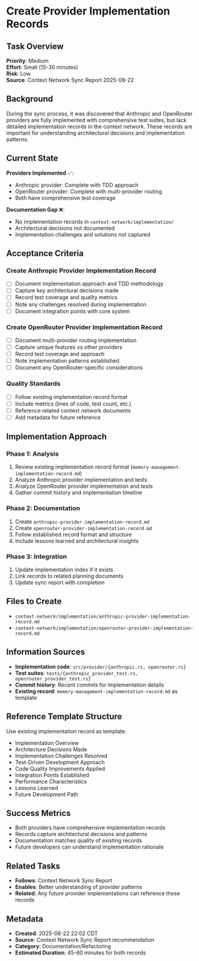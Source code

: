 # Create Provider Implementation Records

## Task Overview
**Priority**: Medium  
**Effort**: Small (15-30 minutes)  
**Risk**: Low  
**Source**: Context Network Sync Report 2025-08-22

## Background
During the sync process, it was discovered that Anthropic and OpenRouter providers are fully implemented with comprehensive test suites, but lack detailed implementation records in the context network. These records are important for understanding architectural decisions and implementation patterns.

## Current State
**Providers Implemented** ✅:
- Anthropic provider: Complete with TDD approach
- OpenRouter provider: Complete with multi-provider routing
- Both have comprehensive test coverage

**Documentation Gap** ❌:
- No implementation records in `context-network/implementation/`  
- Architectural decisions not documented
- Implementation challenges and solutions not captured

## Acceptance Criteria

### Create Anthropic Provider Implementation Record
- [ ] Document implementation approach and TDD methodology
- [ ] Capture key architectural decisions made
- [ ] Record test coverage and quality metrics
- [ ] Note any challenges resolved during implementation
- [ ] Document integration points with core system

### Create OpenRouter Provider Implementation Record  
- [ ] Document multi-provider routing implementation
- [ ] Capture unique features vs other providers
- [ ] Record test coverage and approach
- [ ] Note implementation patterns established
- [ ] Document any OpenRouter-specific considerations

### Quality Standards
- [ ] Follow existing implementation record format
- [ ] Include metrics (lines of code, test count, etc.)
- [ ] Reference related context network documents
- [ ] Add metadata for future reference

## Implementation Approach

### Phase 1: Analysis
1. Review existing implementation record format (`memory-management-implementation-record.md`)
2. Analyze Anthropic provider implementation and tests
3. Analyze OpenRouter provider implementation and tests
4. Gather commit history and implementation timeline

### Phase 2: Documentation
1. Create `anthropic-provider-implementation-record.md`
2. Create `openrouter-provider-implementation-record.md`  
3. Follow established record format and structure
4. Include lessons learned and architectural insights

### Phase 3: Integration
1. Update implementation index if it exists
2. Link records to related planning documents
3. Update sync report with completion

## Files to Create
- `context-network/implementation/anthropic-provider-implementation-record.md`
- `context-network/implementation/openrouter-provider-implementation-record.md`

## Information Sources
- **Implementation code**: `src/provider/{anthropic.rs, openrouter.rs}`
- **Test suites**: `tests/{anthropic_provider_test.rs, openrouter_provider_test.rs}`
- **Commit history**: Recent commits for implementation details
- **Existing record**: `memory-management-implementation-record.md` as template

## Reference Template Structure
Use existing implementation record as template:
- Implementation Overview
- Architecture Decisions Made  
- Implementation Challenges Resolved
- Test-Driven Development Approach
- Code Quality Improvements Applied
- Integration Points Established
- Performance Characteristics
- Lessons Learned
- Future Development Path

## Success Metrics
- Both providers have comprehensive implementation records
- Records capture architectural decisions and patterns
- Documentation matches quality of existing records
- Future developers can understand implementation rationale

## Related Tasks
- **Follows**: Context Network Sync Report
- **Enables**: Better understanding of provider patterns
- **Related**: Any future provider implementations can reference these records

## Metadata
- **Created**: 2025-08-22 22:02 CDT
- **Source**: Context Network Sync Report recommendation
- **Category**: Documentation/Refactoring
- **Estimated Duration**: 45-60 minutes for both records